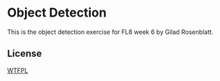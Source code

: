 # Object Detection

This is the object detection exercise for FL8 week 6 by Gilad Rosenblatt.


## License

[WTFPL](http://www.wtfpl.net/)
